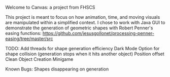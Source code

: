 Welcome to Canvas: a project from FHSCS

This project is meant to focus on how animation, time, and moving visuals are manipulated within a simplified context.
I chose to work with Java GUI to demonstrate the generation of geometric shapes with Robert Penner's easing functions: https://github.com/jesusgollonet/processing-penner-easing/tree/master/src

TODO: 
Add threads for shape generation efficiency
Dark Mode
Option for shape collision (generation stops when it hits another object)
Position offset
Clean Object Creation
Minigame
	
Known Bugs:
Shapes disappearing on generation